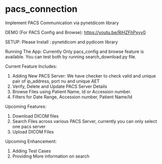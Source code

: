 # pacs_connection

Implement PACS Communication via pynetdicom library

DEMO (For PACS Config and Browse): https://youtu.be/RiHZFhPxyy0

SETUP:
Please Install : pynetdicom and pydicom library

Running The App:
Currently Only pacs_config and browse feature is available.
You can test both by running search_download.py file.

Current Feature Includes:
1. Adding New PACS Server: We have checker to check valid and unique pair of ip_address, port nu and unique AET
2. Verify, Delete and Update PACS Server Details
3. Browse Files using Patient Name, Id or Accession number.
4. Filters for Date Range, Accession number, Patient Name/Id



Upcoming Features:
1. Download DICOM files
2. Search Files across various PACS Server, currently you can only select one pacs server
3. Upload DICOM Files


Upcoming Enhancement:
1. Adding Test Cases
2. Providing More information on search
